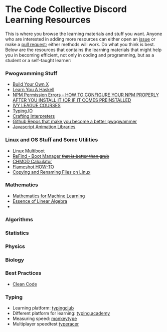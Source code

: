 # The Code Collective Discord Learning Resources
This is where you browse the learning materials and stuff you want.
Anyone who are interested in adding more resources can either open an [issue](https://github.com/code-collective-discord/resources/issues/new) or make a [pull request](https://github.com/code-collective-discord/resources/compare); either methods will work. Do what you think is best. Below are the resources that contains the learning materials that might help you in becoming efficient, not only in coding and programming, but as a student or a self-taught learner:
### Pwogwamming Stuff
- [Build Your Own X](https://github.com/danistefanovic/build-your-own-x)
- [Learn You A Haskell](http://learnyouahaskell.com/)
- [NPM Permission Errors - HOW TO CONFIGURE YOUR NPM PROPERLY AFTER YOU INSTALL IT (OR IF IT COMES PREINSTALLED](https://docs.npmjs.com/resolving-eacces-permissions-errors-when-installing-packages-globally)
- [IVY LEAGUE COURSES](https://www.freecodecamp.org/news/ivy-league-free-online-courses-a0d7ae675869/)
- [Typing.IO](https://typing.io/)
- [Crafting Interpreters](https://craftinginterpreters.com/contents.html)
- [Github Repos that make you become a better pwogwammer](https://twitter.com/denicmarko/status/1335833349672361984?s=21)
- [Javascript Animation Libraries](https://twitter.com/sunilc_/status/1336371860649361408?s=21)

### Linux and OS Stuff and Some Utilities
- [Linux Multiboot](https://medium.com/@teejeetech/linux-multiboot-with-btrfs-luks-and-efi-part-2-7b0896c03cce)
- [ReFind - Boot Manager ~~that is better than grub~~](https://www.rodsbooks.com/refind/configfile.html#icons)
- [CHMOD Calculator](https://chmodcommand.com/)
- [Flameshot HOW-TO](https://cmolinaord.github.io/using-flameshot-screenshot.html)
- [Copying and Renaming Files on Linux](https://www.networkworld.com/article/3276349/copying-and-renaming-files-on-linux.html)

### Mathematics
- [Mathematics for Machine Learning](http://mml-book.xn--github-9e0c.xn--io-f1t/)
- [Essence of Linear Algebra](https://www.youtube.com/playlist?list=PLZHQObOWTQDPD3MizzM2xVFitgF8hE_ab)
-
### Algorithms
### Statistics
### Physics
### Biology
### Best Practices
- [Clean Code](https://www.freecodecamp.org/news/clean-coding-for-beginners/amp/)
### Typing
- Learning platform: [typingclub](https://www.typingclub.com/)
- Different platform for learning: [typing.academy](https://www.typing.academy/)
- Measuring speed: [monkeytype](https://monkeytype.com/)
- Multiplayer speedtest [typeracer](https://play.typeracer.com/)


